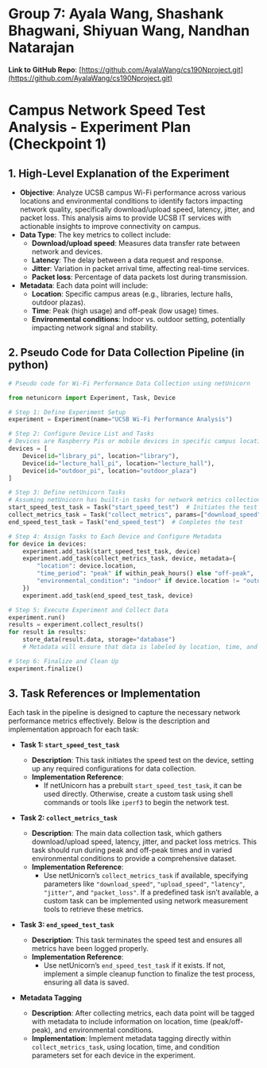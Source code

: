 # Group 7: Ayala Wang, Shashank Bhagwani, Shiyuan Wang, Nandhan Natarajan 

**Link to GitHub Repo**: [https://github.com/AyalaWang/cs190Nproject.git](https://github.com/AyalaWang/cs190Nproject.git)

# Campus Network Speed Test Analysis - Experiment Plan (Checkpoint 1)

## 1. High-Level Explanation of the Experiment
- **Objective**: Analyze UCSB campus Wi-Fi performance across various locations and environmental conditions to identify factors impacting network quality, specifically download/upload speed, latency, jitter, and packet loss. This analysis aims to provide UCSB IT services with actionable insights to improve connectivity on campus.
- **Data Type**: The key metrics to collect include:
  - **Download/upload speed**: Measures data transfer rate between network and devices.
  - **Latency**: The delay between a data request and response.
  - **Jitter**: Variation in packet arrival time, affecting real-time services.
  - **Packet loss**: Percentage of data packets lost during transmission.
- **Metadata**: Each data point will include:
  - **Location**: Specific campus areas (e.g., libraries, lecture halls, outdoor plazas).
  - **Time**: Peak (high usage) and off-peak (low usage) times.
  - **Environmental conditions**: Indoor vs. outdoor setting, potentially impacting network signal and stability.

## 2. Pseudo Code for Data Collection Pipeline (in python)

```python
# Pseudo code for Wi-Fi Performance Data Collection using netUnicorn

from netunicorn import Experiment, Task, Device

# Step 1: Define Experiment Setup
experiment = Experiment(name="UCSB Wi-Fi Performance Analysis")

# Step 2: Configure Device List and Tasks
# Devices are Raspberry Pis or mobile devices in specific campus locations
devices = [
    Device(id="library_pi", location="library"),
    Device(id="lecture_hall_pi", location="lecture_hall"),
    Device(id="outdoor_pi", location="outdoor_plaza")
]

# Step 3: Define netUnicorn Tasks
# Assuming netUnicorn has built-in tasks for network metrics collection
start_speed_test_task = Task("start_speed_test")  # Initiates the test
collect_metrics_task = Task("collect_metrics", params=["download_speed", "upload_speed", "latency", "jitter", "packet_loss"])
end_speed_test_task = Task("end_speed_test")  # Completes the test

# Step 4: Assign Tasks to Each Device and Configure Metadata
for device in devices:
    experiment.add_task(start_speed_test_task, device)
    experiment.add_task(collect_metrics_task, device, metadata={
        "location": device.location,
        "time_period": "peak" if within_peak_hours() else "off-peak",
        "environmental_condition": "indoor" if device.location != "outdoor_plaza" else "outdoor"
    })
    experiment.add_task(end_speed_test_task, device)

# Step 5: Execute Experiment and Collect Data
experiment.run()
results = experiment.collect_results()
for result in results:
    store_data(result.data, storage="database")
    # Metadata will ensure that data is labeled by location, time, and condition.

# Step 6: Finalize and Clean Up
experiment.finalize()
```
## 3. Task References or Implementation

Each task in the pipeline is designed to capture the necessary network performance metrics effectively. Below is the description and implementation approach for each task:

- **Task 1: `start_speed_test_task`**
  - **Description**: This task initiates the speed test on the device, setting up any required configurations for data collection.
  - **Implementation Reference**:
    - If netUnicorn has a prebuilt `start_speed_test_task`, it can be used directly. Otherwise, create a custom task using shell commands or tools like `iperf3` to begin the network test.

- **Task 2: `collect_metrics_task`**
  - **Description**: The main data collection task, which gathers download/upload speed, latency, jitter, and packet loss metrics. This task should run during peak and off-peak times and in varied environmental conditions to provide a comprehensive dataset.
  - **Implementation Reference**:
    - Use netUnicorn’s `collect_metrics_task` if available, specifying parameters like `"download_speed"`, `"upload_speed"`, `"latency"`, `"jitter"`, and `"packet_loss"`. If a predefined task isn’t available, a custom task can be implemented using network measurement tools to retrieve these metrics.

- **Task 3: `end_speed_test_task`**
  - **Description**: This task terminates the speed test and ensures all metrics have been logged properly.
  - **Implementation Reference**:
    - Use netUnicorn’s `end_speed_test_task` if it exists. If not, implement a simple cleanup function to finalize the test process, ensuring all data is saved.

- **Metadata Tagging**
  - **Description**: After collecting metrics, each data point will be tagged with metadata to include information on location, time (peak/off-peak), and environmental conditions.
  - **Implementation**: Implement metadata tagging directly within `collect_metrics_task`, using location, time, and condition parameters set for each device in the experiment.